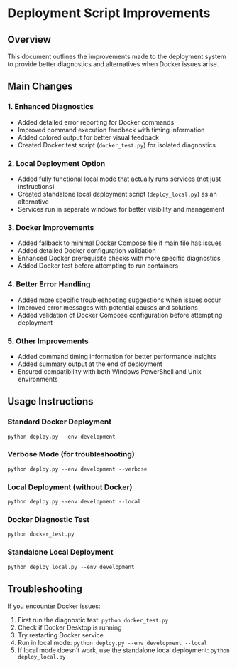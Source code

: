 # Deployment Script Improvements

## Overview
This document outlines the improvements made to the deployment system to provide better diagnostics and alternatives when Docker issues arise.

## Main Changes

### 1. Enhanced Diagnostics
- Added detailed error reporting for Docker commands
- Improved command execution feedback with timing information
- Added colored output for better visual feedback
- Created Docker test script (`docker_test.py`) for isolated diagnostics

### 2. Local Deployment Option
- Added fully functional local mode that actually runs services (not just instructions)
- Created standalone local deployment script (`deploy_local.py`) as an alternative
- Services run in separate windows for better visibility and management

### 3. Docker Improvements
- Added fallback to minimal Docker Compose file if main file has issues
- Added detailed Docker configuration validation
- Enhanced Docker prerequisite checks with more specific diagnostics
- Added Docker test before attempting to run containers

### 4. Better Error Handling
- Added more specific troubleshooting suggestions when issues occur
- Improved error messages with potential causes and solutions
- Added validation of Docker Compose configuration before attempting deployment

### 5. Other Improvements
- Added command timing information for better performance insights
- Added summary output at the end of deployment
- Ensured compatibility with both Windows PowerShell and Unix environments

## Usage Instructions

### Standard Docker Deployment
```
python deploy.py --env development
```

### Verbose Mode (for troubleshooting)
```
python deploy.py --env development --verbose
```

### Local Deployment (without Docker)
```
python deploy.py --env development --local
```

### Docker Diagnostic Test
```
python docker_test.py
```

### Standalone Local Deployment
```
python deploy_local.py --env development
```

## Troubleshooting

If you encounter Docker issues:

1. First run the diagnostic test: `python docker_test.py`
2. Check if Docker Desktop is running
3. Try restarting Docker service
4. Run in local mode: `python deploy.py --env development --local`
5. If local mode doesn't work, use the standalone local deployment: `python deploy_local.py`